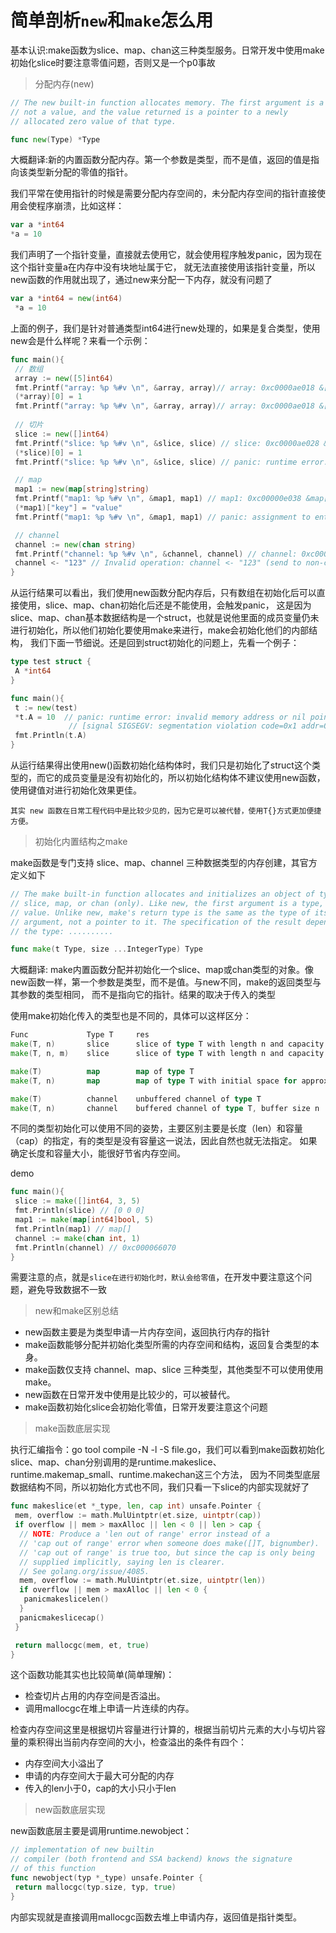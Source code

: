 # 简单剖析`new`和`make`怎么用
基本认识:make函数为slice、map、chan这三种类型服务。日常开发中使用make初始化slice时要注意零值问题，否则又是一个p0事故

> 分配内存(new)

```go
// The new built-in function allocates memory. The first argument is a type,
// not a value, and the value returned is a pointer to a newly
// allocated zero value of that type.

func new(Type) *Type
````
大概翻译:新的内置函数分配内存。第一个参数是类型，而不是值，返回的值是指向该类型新分配的零值的指针。

我们平常在使用指针的时候是需要分配内存空间的，未分配内存空间的指针直接使用会使程序崩溃，比如这样：
```go
var a *int64
*a = 10
````
我们声明了一个指针变量，直接就去使用它，就会使用程序触发panic，因为现在这个指针变量a在内存中没有块地址属于它，
就无法直接使用该指针变量，所以new函数的作用就出现了，通过new来分配一下内存，就没有问题了
```go
var a *int64 = new(int64)
 *a = 10
````

上面的例子，我们是针对普通类型int64进行new处理的，如果是复合类型，使用new会是什么样呢？来看一个示例：
```go
func main(){
 // 数组
 array := new([5]int64)
 fmt.Printf("array: %p %#v \n", &array, array)// array: 0xc0000ae018 &[5]int64{0, 0, 0, 0, 0}
 (*array)[0] = 1
 fmt.Printf("array: %p %#v \n", &array, array)// array: 0xc0000ae018 &[5]int64{1, 0, 0, 0, 0}
 
 // 切片
 slice := new([]int64)
 fmt.Printf("slice: %p %#v \n", &slice, slice) // slice: 0xc0000ae028 &[]int64(nil)
 (*slice)[0] = 1
 fmt.Printf("slice: %p %#v \n", &slice, slice) // panic: runtime error: index out of range [0] with length 0

 // map
 map1 := new(map[string]string)
 fmt.Printf("map1: %p %#v \n", &map1, map1) // map1: 0xc00000e038 &map[string]string(nil)
 (*map1)["key"] = "value"
 fmt.Printf("map1: %p %#v \n", &map1, map1) // panic: assignment to entry in nil map

 // channel
 channel := new(chan string)
 fmt.Printf("channel: %p %#v \n", &channel, channel) // channel: 0xc0000ae028 (*chan string)(0xc0000ae030) 
 channel <- "123" // Invalid operation: channel <- "123" (send to non-chan type *chan string) 
}
````
从运行结果可以看出，我们使用new函数分配内存后，只有数组在初始化后可以直接使用，slice、map、chan初始化后还是不能使用，会触发panic，
这是因为slice、map、chan基本数据结构是一个struct，也就是说他里面的成员变量仍未进行初始化，所以他们初始化要使用make来进行，make会初始化他们的内部结构，
我们下面一节细说。还是回到struct初始化的问题上，先看一个例子：
```go
type test struct {
 A *int64
}

func main(){
 t := new(test)
 *t.A = 10  // panic: runtime error: invalid memory address or nil pointer dereference
             // [signal SIGSEGV: segmentation violation code=0x1 addr=0x0 pc=0x10a89fd]
 fmt.Println(t.A)
}
````
从运行结果得出使用new()函数初始化结构体时，我们只是初始化了struct这个类型的，而它的成员变量是没有初始化的，所以初始化结构体不建议使用new函数，
使用键值对进行初始化效果更佳。

`其实 new 函数在日常工程代码中是比较少见的，因为它是可以被代替，使用T{}方式更加便捷方便。`

> 初始化内置结构之make

make函数是专门支持 slice、map、channel 三种数据类型的内存创建，其官方定义如下
```go
// The make built-in function allocates and initializes an object of type
// slice, map, or chan (only). Like new, the first argument is a type, not a
// value. Unlike new, make's return type is the same as the type of its
// argument, not a pointer to it. The specification of the result depends on
// the type: ..........

func make(t Type, size ...IntegerType) Type
````
大概翻译: make内置函数分配并初始化一个slice、map或chan类型的对象。像new函数一样，第一个参数是类型，而不是值。与new不同，make的返回类型与其参数的类型相同，
而不是指向它的指针。结果的取决于传入的类型

使用make初始化传入的类型也是不同的，具体可以这样区分：
```go
Func             Type T     res
make(T, n)       slice      slice of type T with length n and capacity n
make(T, n, m)    slice      slice of type T with length n and capacity m

make(T)          map        map of type T
make(T, n)       map        map of type T with initial space for approximately n elements

make(T)          channel    unbuffered channel of type T
make(T, n)       channel    buffered channel of type T, buffer size n
````
不同的类型初始化可以使用不同的姿势，主要区别主要是长度（len）和容量（cap）的指定，有的类型是没有容量这一说法，因此自然也就无法指定。
如果确定长度和容量大小，能很好节省内存空间。

demo
```go
func main(){
 slice := make([]int64, 3, 5)
 fmt.Println(slice) // [0 0 0]
 map1 := make(map[int64]bool, 5)
 fmt.Println(map1) // map[]
 channel := make(chan int, 1)
 fmt.Println(channel) // 0xc000066070
}
````
需要注意的点，就是`slice在进行初始化时，默认会给零值`，在开发中要注意这个问题，避免导致数据不一致

> new和make区别总结
- new函数主要是为类型申请一片内存空间，返回执行内存的指针
- make函数能够分配并初始化类型所需的内存空间和结构，返回复合类型的本身。
- make函数仅支持 channel、map、slice 三种类型，其他类型不可以使用使用make。
- new函数在日常开发中使用是比较少的，可以被替代。
- make函数初始化slice会初始化零值，日常开发要注意这个问题
> make函数底层实现

执行汇编指令：go tool compile -N -l -S file.go，我们可以看到make函数初始化slice、map、chan分别调用的是runtime.makeslice、runtime.makemap_small、runtime.makechan这三个方法，
因为不同类型底层数据结构不同，所以初始化方式也不同，我们只看一下slice的内部实现就好了
```go
func makeslice(et *_type, len, cap int) unsafe.Pointer {
 mem, overflow := math.MulUintptr(et.size, uintptr(cap))
 if overflow || mem > maxAlloc || len < 0 || len > cap {
  // NOTE: Produce a 'len out of range' error instead of a
  // 'cap out of range' error when someone does make([]T, bignumber).
  // 'cap out of range' is true too, but since the cap is only being
  // supplied implicitly, saying len is clearer.
  // See golang.org/issue/4085.
  mem, overflow := math.MulUintptr(et.size, uintptr(len))
  if overflow || mem > maxAlloc || len < 0 {
   panicmakeslicelen()
  }
  panicmakeslicecap()
 }

 return mallocgc(mem, et, true)
}
````
这个函数功能其实也比较简单(简单理解)：
- 检查切片占用的内存空间是否溢出。
- 调用mallocgc在堆上申请一片连续的内存。

检查内存空间这里是根据切片容量进行计算的，根据当前切片元素的大小与切片容量的乘积得出当前内存空间的大小，检查溢出的条件有四个：
- 内存空间大小溢出了
- 申请的内存空间大于最大可分配的内存
- 传入的len小于0，cap的大小只小于len

>new函数底层实现

new函数底层主要是调用runtime.newobject：
```go
// implementation of new builtin
// compiler (both frontend and SSA backend) knows the signature
// of this function
func newobject(typ *_type) unsafe.Pointer {
 return mallocgc(typ.size, typ, true)
}
````
内部实现就是直接调用mallocgc函数去堆上申请内存，返回值是指针类型。